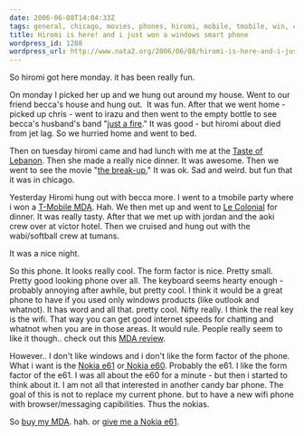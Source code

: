 ```yaml
---
date: 2006-06-08T14:04:33Z
tags: general, chicago, movies, phones, hiromi, mobile, tmobile, win, contest
title: Hiromi is here! and i just won a windows smart phone
wordpress_id: 1288
wordpress_url: http://www.nata2.org/2006/06/08/hiromi-is-here-and-i-just-won-a-windows-smart-phone/
---
```


So hiromi got here monday. it has been really fun.

On monday I picked her up and we hung out around my house. Went to our friend becca's house and hung out.  It was fun. After that we went home - picked up chris - went to irazu and then went to the empty bottle to see becca's husband's band "<a href="http://www.asianmanrecords.com/bands/jus.html">just a fire</a>." It was good - but hiromi about died from jet lag. So we hurried home and went to bed.

Then on tuesday hiromi came and had lunch with me at the <a href="http://metromix.chicagotribune.com/search/43857,0,1932948.venue">Taste of Lebanon</a>. Then she made a really nice dinner. It was awesome. Then we went to see the movie "<a href="http://imdb.com/title/tt0452594/">the break-up.</a>" It was ok. Sad and weird. but fun that it was in chicago.

Yesterday Hiromi hung out with becca more. I went to a tmobile party where i won a <a href="http://www.t-mobile.com/shop/Phones/Detail.aspx?device=8802ddeb-1ee4-477a-9608-d9cd1e2a903f">T-Mobile MDA</a>. Hah. We then met up and went to <a href="http://metromix.chicagotribune.com/search/29753,0,2391699.venue">Le Colonial</a> for dinner. It was really tasty. After that we met up with jordan and the aoki crew over at victor hotel. Then we cruised and hung out with the wabi/softball crew at tumans.

It was a nice night.

So this phone. It looks really cool. The form factor is nice. Pretty small. Pretty good looking phone over all. The keyboard seems hearty enough - probably annoying after awhile, but pretty cool. I think it would be a great phone to have if you used only windows products (like outlook and whatnot). It has word and all that. pretty cool. Nifty really. I think the real key is the wifi. That way you can get good internet speeds for chatting and whatnot when you are in those areas. It would rule. People really seem to like it though.. check out this <a href="http://www.coolsmartphone.com/article479.html">MDA review</a>.

However.. I don't like windows and i don't like the form factor of the phone. What i want is the <a href="http://www.europe.nokia.com/nokia/0,,81718,00.html">Nokia e61</a> or<a href="http://europe.nokia.com/nokia/0,,81338,00.html"> Nokia e60</a>. Probably the e61. I like the form factor of the e61. I was all about the e60 for a minute - but then i started to think about it. I am not all that interested in another candy bar phone. The goal of this is not to replace my current phone. but to have a new wifi phone with browser/messaging capibilities. Thus the nokias.

<a />So <a href="http://chicago.craigslist.org/ele/169344853.html">buy my MDA</a>. hah. or <a href="http://welectronics.com/gsm/Nokia/Nokia_E61.HTML">give me a Nokia e61</a>.

